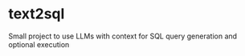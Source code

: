 # text2sql
Small project to use LLMs with context for SQL query generation and optional execution


